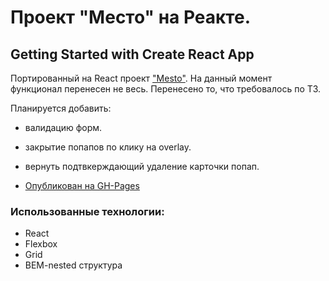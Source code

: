 # Проект "Место" на Реакте.
## Getting Started with Create React App

Портированный на React проект ["Mesto"](https://mitkas7.github.io/mesto/).
На данный момент функционал перенесен не весь. Перенесено то, что требовалось по ТЗ.

Планируется добавить:
* валидацию форм.
* закрытие попапов по клику на overlay.
* вернуть подтвкерждающий удаление карточки попап.

* [Опубликован на GH-Pages](https://mitkas7.github.io/mesto-react/)

### Использованные технологии:
* React
* Flexbox
* Grid
* BEM-nested структура


